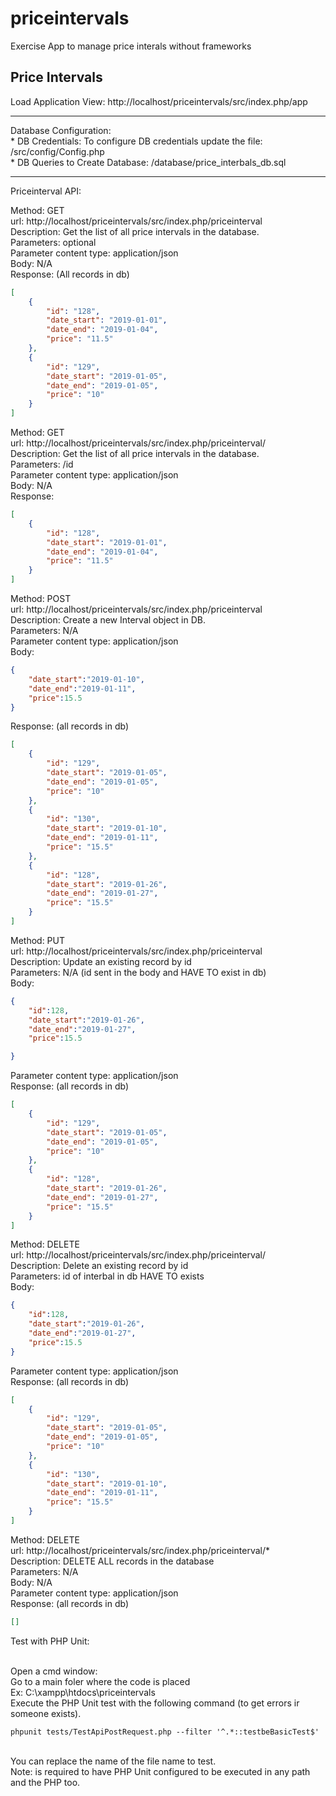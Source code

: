# priceintervals
Exercise App to manage price interals without frameworks

Price Intervals 
---------------------------------------------------------------------
Load Application View:
http://localhost/priceintervals/src/index.php/app

---------------------------------------------------------------------
Database Configuration:
<br>* DB Credentials: To configure DB credentials update the file: /src/config/Config.php
<br>* DB Queries to Create Database: /database/price_interbals_db.sql

---------------------------------------------------------------------
Priceinterval API:

Method: GET
<br>url: http://localhost/priceintervals/src/index.php/priceinterval
<br>Description: Get the list of all price intervals in the database.
<br>Parameters: optional
<br>Parameter content type: application/json
<br>Body: N/A
<br>Response: (All records in db)
```json
[
    {
        "id": "128",
        "date_start": "2019-01-01",
        "date_end": "2019-01-04",
        "price": "11.5"
    },
    {
        "id": "129",
        "date_start": "2019-01-05",
        "date_end": "2019-01-05",
        "price": "10"
    }
]
```

Method: GET
<br>url: http://localhost/priceintervals/src/index.php/priceinterval/<id>
<br>Description: Get the list of all price intervals in the database.
<br>Parameters: /id
<br>Parameter content type: application/json
<br>Body: N/A
<br>Response:
```json
[
    {
        "id": "128",
        "date_start": "2019-01-01",
        "date_end": "2019-01-04",
        "price": "11.5"
    }
]
```
Method: POST
<br>url: http://localhost/priceintervals/src/index.php/priceinterval
<br>Description: Create a new Interval object in DB.
<br>Parameters: N/A 
<br>Parameter content type: application/json
<br>Body: 
```json
{
	"date_start":"2019-01-10",
	"date_end":"2019-01-11",
	"price":15.5
}
```
Response: (all records in db)
```json
[
    {
        "id": "129",
        "date_start": "2019-01-05",
        "date_end": "2019-01-05",
        "price": "10"
    },
    {
        "id": "130",
        "date_start": "2019-01-10",
        "date_end": "2019-01-11",
        "price": "15.5"
    },
    {
        "id": "128",
        "date_start": "2019-01-26",
        "date_end": "2019-01-27",
        "price": "15.5"
    }
]
```
Method: PUT
<br>url: http://localhost/priceintervals/src/index.php/priceinterval
<br>Description: Update an existing record by id
<br>Parameters: N/A (id sent in the body and HAVE TO exist in db)
<br>Body: 
```json
{
	"id":128,
	"date_start":"2019-01-26",
	"date_end":"2019-01-27",
	"price":15.5

}
```
Parameter content type: application/json
<br>Response: (all records in db)
```json
[
    {
        "id": "129",
        "date_start": "2019-01-05",
        "date_end": "2019-01-05",
        "price": "10"
    },
    {
        "id": "128",
        "date_start": "2019-01-26",
        "date_end": "2019-01-27",
        "price": "15.5"
    }
]
```

Method: DELETE
<br>url: http://localhost/priceintervals/src/index.php/priceinterval/<id>
<br>Description: Delete an existing record by id
<br>Parameters: id of interbal in db HAVE TO exists
<br>Body: 
```json
{
	"id":128,
	"date_start":"2019-01-26",
	"date_end":"2019-01-27",
	"price":15.5
}
```
Parameter content type: application/json
<br>Response: (all records in db)
```json
[
    {
        "id": "129",
        "date_start": "2019-01-05",
        "date_end": "2019-01-05",
        "price": "10"
    },
    {
        "id": "130",
        "date_start": "2019-01-10",
        "date_end": "2019-01-11",
        "price": "15.5"
    }
]
```
Method: DELETE
<br>url: http://localhost/priceintervals/src/index.php/priceinterval/*
<br>Description: DELETE ALL records in the database
<br>Parameters: N/A
<br>Body: N/A
<br>Parameter content type: application/json
<br>Response: (all records in db)
```json
[]
```

<p> Test with PHP Unit: </p>
<br>Open a cmd window: 
<br>Go to a main foler where the code is placed
<br>Ex: C:\xampp\htdocs\priceintervals
<br>Execute the PHP Unit test with the following command (to get errors ir someone exists).
<br>

```
phpunit tests/TestApiPostRequest.php --filter '^.*::testbeBasicTest$'
```
<br> You can replace the name of the file name to test.
<br> Note: is required to have PHP Unit configured to be executed in any path and the PHP too.



